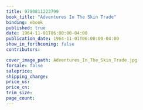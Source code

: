 ```yaml
---
title: 9780811223799
book_title: "Adventures In The Skin Trade"
binding: ebook
published: true
date: 1964-11-01T06:00:00-04:00
publication_date: 1964-11-01T06:00:00-04:00
show_in_forthcoming: false
contributors:

cover_image_path: Adventures_In_The_Skin_Trade.jpg
forsale: false
saleprice:
shipping_charge:
price_us:
price_cn:
trim_size:
page_count:
---
```


